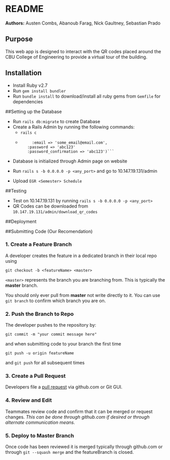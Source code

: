 # README
**Authors:** Austen Combs, Abanoub Farag, Nick Gaultney, Sebastian Prado

## Purpose
This web app is designed to interact with the QR codes placed around the CBU College of Engineering to provide a virtual tour of the building.

## Installation
* Install Ruby v2.7
* Run ```gem install bundler```
* Run ```bundle install``` to download/install all ruby gems from ```Gemfile``` for dependencies

##Setting up the Database
* Run ```rails db:migrate``` to create Database
* Create a Rails Admin by running the following commands:
  - ```rails c```
  - ```User.create(:admin => true,
	     :email => 'some_email@email.com',
       :password => 'abc123'
       :password_confirmation => 'abc123')```
* Database is initialized through Admin page on website
- Run ```rails s -b 0.0.0.0 -p <any_port>``` and go to 10.147.19.131/admin
* Upload ```EGR <Semester> Schedule```

##Testing
* Test on 10.147.19.131 by running ```rails s -b 0.0.0.0 -p <any_port>```
* QR Codes can be downloaded from ```10.147.19.131/admin/download_qr_codes```

##Deployment

##Submitting Code (Our Recomendation)
### 1. Create a Feature Branch
A developer creates the feature in a dedicated branch in their local repo using

```git checkout -b <featureName> <master>```

```<master>``` represents the branch you are branching from.  This is typically the **master** branch.

You should only ever pull from **master** not write directly to it.  You can use ```git branch``` to confirm which branch you are on.

### 2. Push the Branch to Repo
The developer pushes to the repository by:
```git add .
git commit -m "your commit message here"
```
and when submitting code to your branch the first time

```git push -u origin featureName```

and ```git push``` for all subsequent times

### 3. Create a Pull Request
Developers file a [pull request](https://docs.github.com/en/github/collaborating-with-issues-and-pull-requests/about-pull-requests) via github.com or Git GUI.

### 4. Review and Edit
Teammates review code and confirm that it can be merged or request changes.  *This can be done through github.com if desired or through alternate communication means.*

### 5. Deploy to Master Branch
Once code has been reviewed it is merged typically through github.com or through ```git --squash merge``` and the featureBranch is closed.